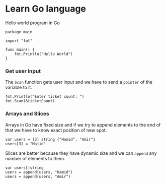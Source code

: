 # Learn Go language

Hello world program in Go

```
package main

import "fmt"

func main() {
    fmt.Println("Hello World")
}
```

### Get user input
The `Scan` function gets user input and we have to send a `pointer` of the variable to it.
```
fmt.Println("Enter ticket count: ")
fmt.Scan(&ticketCount)
```

### Arrays and Slices
Arrays in Go have fixed size and if we try to append elements to the end of that we have to know exact position of new spot.
```
var users = [3] string {"Hamid", "Amir"}
users[3] = "Majid"
```

Slices are better because they have dynamic size and we can `append` any number of elements to them.
```
var users[]string
users = append(users, "Hamid")
users = append(users, "Amir")
```
